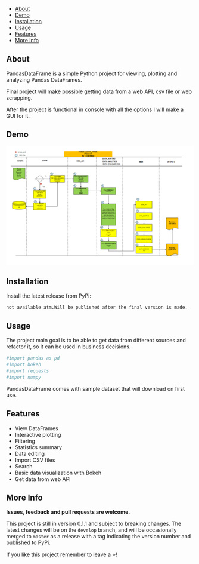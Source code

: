 - [About](#about)
- [Demo](#demo)
- [Installation](#installation)
- [Usage](#usage)
- [Features](#features)
- [More Info](#more-info)

## About

PandasDataFrame is a simple Python project for  viewing,
plotting and analyzing Pandas DataFrames.

Final project will make possible getting data 
from a web API, csv file or web scrapping.

After the project is functional in console with 
all the options I will make a GUI for it.

## Demo

![img.png](img.png)

## Installation

Install the latest release from PyPi:

```shell
not available atm.Will be published after the final version is made.
```


## Usage

The project main goal is to be able to get data from different sources and refactor it, 
so it can be used in business decisions. 

```python
#import pandas as pd
#import bokeh
#import requests
#import numpy

```

PandasDataFrame comes with sample dataset that will download on first use. 


## Features

- View DataFrames 
- Interactive plotting
- Filtering
- Statistics summary
- Data editing 
- Import CSV files 
- Search 
- Basic data visualization with Bokeh
- Get data from web API




## More Info

**Issues, feedback and pull requests are welcome.**

This project is still in version 0.1.1 and subject to breaking changes. The latest changes will be on the `develop` branch, and will be occasionally merged to `master` as a release with a tag indicating the version number and published to PyPi.

If you like this project remember to leave a ⭐! 
